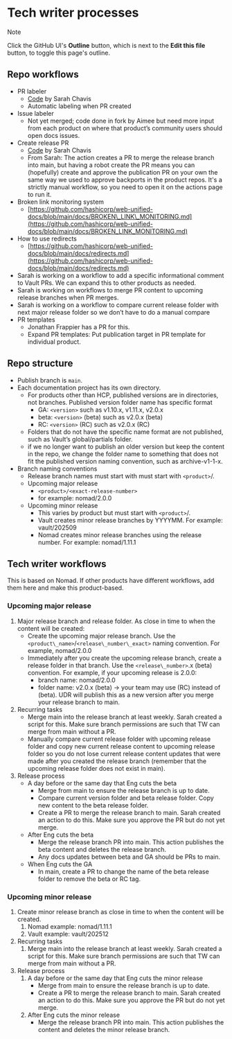 # Tech writer processes

> [!NOTE]
> Click the GitHub UI's **Outline** button, which is next to the **Edit this file** button,
> to toggle this page's outline.

## Repo workflows

- PR labeler  
  - [Code](https://github.com/hashicorp/web-unified-docs/blob/main/.github/workflows/label-content-prs.yml) by Sarah Chavis  
  - Automatic labeling when PR created  
- Issue labeler  
  - Not yet merged; code done in fork by Aimee but need more input from each product on where that product’s community users should open docs issues.  
- Create release PR  
  - [Code](https://github.com/hashicorp/web-unified-docs/blob/main/.github/workflows/create-release-pr.yml) by Sarah Chavis  
  - From Sarah: The action creates a PR to merge the release branch into main, but having a robot create the PR means you can (hopefully) create and approve the publication PR on your own the same way we used to approve backports in the product repos. It's a strictly manual workflow, so you need to open it on the actions page to run it.  
- Broken link monitoring system  
  - [https://github.com/hashicorp/web-unified-docs/blob/main/docs/BROKEN\_LINK\_MONITORING.md](https://github.com/hashicorp/web-unified-docs/blob/main/docs/BROKEN_LINK_MONITORING.md)  
- How to use redirects  
  - [https://github.com/hashicorp/web-unified-docs/blob/main/docs/redirects.md](https://github.com/hashicorp/web-unified-docs/blob/main/docs/redirects.md)  
- Sarah is working on a workflow to add a specific informational comment to Vault PRs. We can expand this to other products as needed.  
- Sarah is working on workflows to merge PR content to upcoming release branches when PR merges.  
- Sarah is working on a workflow to compare current release folder with next major release folder so we don’t have to do a manual compare  
- PR templates  
  - Jonathan Frappier has a PR for this.  
  - Expand PR templates: Put publication target in PR template for individual product.

## Repo structure

- Publish branch is `main`.  
- Each documentation project has its own directory.  
  - For products other than HCP, published versions are in directories, not branches. Published version folder name has specific format  
    - GA: `<version>`  such as v1.10.x, v1.11.x, v2.0.x  
    - beta: `<version>` (beta) such as v2.0.x (beta)  
    - RC: `<version>` (RC) such as v2.0.x (RC)  
  - Folders that do not have the specific name format are not published, such as Vault’s global/partials folder.  
  - if we no longer want to publish an older version but keep the content in the repo, we change the folder name to something that does not fit the published version naming convention, such as archive-v1-1-x.  
- Branch naming conventions  
  - Release branch names must start with must start with `<product>`/.  
  - Upcoming major release  
    - `<product>/<exact-release-number>`
    - for example: nomad/2.0.0  
  - Upcoming minor release  
    - This varies by product but must start with `<product>`/.  
    - Vault creates minor release branches by YYYYMM. For example: vault/202509  
    - Nomad creates minor release branches using the release number. For example: nomad/1.11.1  

## Tech writer workflows

This is based on Nomad. If other products have different workflows, add them here and make this product-based.

### Upcoming major release

1. Major release branch and release folder. As close in time to when the content will be created:  
   - Create the upcoming major release branch. Use the `<product\_name>`/`<release\_number\_exact>` naming convention. For example, nomad/2.0.0  
   - Immediately after you create the upcoming release branch, create a release folder in that branch. Use the `<release\_number>`.x (beta) convention. For example, if your upcoming release is 2.0.0:  
     - branch name: nomad/2.0.0  
     - folder name: v2.0.x (beta) → your team may use (RC) instead of (beta).  UDR will publish this as a new version after you merge your release branch to main.  
2. Recurring tasks  
   - Merge main into the release branch at least weekly. Sarah created a script for this. Make sure branch permissions are such that TW can merge from main without a PR.  
   - Manually compare current release folder with upcoming release folder and copy new current release content to upcoming release folder so you do not lose current release content updates that were made after you created the release branch (remember that the upcoming release folder does not exist in main).  
3. Release process  
   - A day before or the same day that Eng cuts the beta  
     - Merge from main to ensure the release branch is up to date.  
     - Compare current version folder and beta release folder. Copy new content to the  beta release folder.  
     - Create a PR to merge the release branch to main. Sarah created an action to do this. Make sure you approve the PR but do not yet merge.  
   - After Eng cuts the beta  
     - Merge the release branch PR into main. This action publishes the beta content and deletes the release branch.  
     - Any docs updates between beta and GA should be PRs to main.  
   - When Eng cuts the GA  
     - In main, create a PR to change the name of the beta release folder to remove the beta or RC tag.

### Upcoming minor release

1. Create minor release branch as close in time to when the content will be created.  
   1. Nomad example: nomad/1.11.1  
   2. Vault example: vault/202512  
2. Recurring tasks  
   1. Merge main into the release branch at least weekly. Sarah created a script for this. Make sure branch permissions are such that TW can merge from main without a PR.  
3. Release process  
   1. A day before or the same day that Eng cuts the minor release  
      - Merge from main to ensure the release branch is up to date.  
      - Create a PR to merge the release branch to main. Sarah created an action to do this. Make sure you approve the PR but do not yet merge.  
   2. After Eng cuts the minor release  
      - Merge the release branch PR into main. This action publishes the content and deletes the minor release branch.

